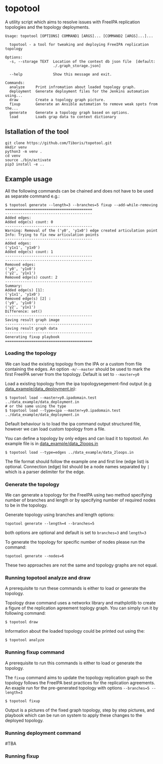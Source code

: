 # topotool

A utility script which aims to resolve issues with FreeIPA replication topologies and the topology deployments.

```
Usage: topotool [OPTIONS] COMMAND1 [ARGS]... [COMMAND2 [ARGS]...]...

  topotool - a tool for tweaking and deploying FreeIPA replication topology

Options:
  -s, --storage TEXT  Location of the context db json file  [default:
                      ./.graph_storage.json]

  --help              Show this message and exit.

Commands:
  analyze     Print infromation about loaded topology graph.
  deployment  Generate deployment files for the Jenkins automation using...
  draw        Create a topology graph picture.
  fixup       Generate an Ansible automation to remove weak spots from the...
  generate    Generate a topology graph based on options.
  load        Loads grap data to context dictionary

```

## Istallation of the tool

```
git clone https://github.com/Tiboris/topotool.git
mkdir venv
python3 -m venv .
cd venv
source ./bin/activate
pip3 install -e ..
```

## Example usage

All the following commands can be chained and does not have to be used as separate command e.g.:
```
$ topotool generate --length=3 --branches=5 fixup --add-while-removing
========================================
----------------------------------------
Added edges:
Added edge(s) count: 0
----------------------------------------
Warning: Removal of the ('y0', 'y1x0') edge created articulation point
Info: Trying to fix new articulation points
----------------------------------------
Added edges:
('y1x1', 'y1x0')
Added edge(s) count: 1
----------------------------------------
----------------------------------------
Removed edges:
('y0', 'y1x0')
('y2', 'y1x1')
Removed edge(s) count: 2
----------------------------------------
Summary:
Added edge(s) [1]:
('y1x1', 'y1x0')
Removed edge(s) [2] :
('y0', 'y1x0')
('y2', 'y1x1')
Difference: set()
----------------------------------------
Saving result graph image
----------------------------------------
Saving result graph data
----------------------------------------
Generating fixup playbook
========================================
```

### Loading the topology

We can load the existing topology from the IPA or a custom from file containing the edges.
An option `-m/--master` should be used to mark the first FreeIPA server from the topology.
Default is set to `--master=y0`

Load a existing topology from the ipa topologysegement-find output (e.g [data_example/data_deployment.in](data_example/data_deployment.in)):
```
$ topotool load --master=y0.ipadomain.test ../data_example/data_deployment.in
# or the same using the type
$ topotool load --type=ipa --master=y0.ipadomain.test ../data_example/data_deployment.in
```
Default behaviour is to load the ipa command output structured file, however we can load custom topology from a file.

You can define a topology by only edges and can load it to topotool.
An example file is in [data_example/data_2loops.in](data_example/data2loops.in)
```
$ topotool load --type=edges ../data_example/data_2loops.in
```
The file format should follow the example one and first line (edge list) is optional.
Connection (edge) list should be a node names separated by `|` which is a parser delimiter for the edge.


### Generate the topology

We can generate a topology for the FreeIPA using two method specifying number of branches and length or by specifying number of required nodes to be in the topology.

Generate topology using branches and length options:
```
topotool generate --length=4 --branches=5
```
both options are optional and default is set to `branches=3` and `length=3`

To generate the topology for specific number of nodes please run the command:
```
topotool generate --nodes=6
```

These two approaches are not the same and topology graphs are not equal.

### Running topotool analyze and draw

A prerequisite to run these commands is either to load or generate the topology.

Topology draw command uses a networkx library and mathplotlib to create a figure of the replication agreement toplogy graph.
You can simply run it by following command:
```
$ topotool draw
```
Information about the loaded topology could be printed out using the:
```
$ topotool analyze
```

### Running fixup command

A prerequisite to run this commands is either to load or generate the topology.

The `fixup` command aims to update the topology replication graph so the topology follows the FreeIPA best practices for the replication agreements.
An exaple run for the pre-generated topology with options `--branches=5 --length=3`
```
$ topotool fixup
```
Output is a pictures of the fixed graph topology, step by step pictures, and playbook which can be run on system to apply these changes to the deployed topology.


### Running deployment command

#TBA

### Running fixup